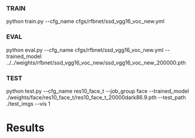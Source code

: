 ### TRAIN
python train.py --cfg_name cfgs/rfbnet/ssd_vgg16_voc_new.yml

### EVAL
python eval.py --cfg_name cfgs/rfbnet/ssd_vgg16_voc_new.yml --trained_model ../../weights/rfbnet/ssd_vgg16_voc_new/ssd_vgg16_voc_new_200000.pth

### TEST
python test.py --cfg_name res10_face_t --job_group face --trained_model ./weights/face/res10_face_t/res10_face_t_20000dark86.9.pth --test_path ./test_imgs --vis 1

# Results
